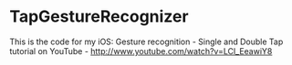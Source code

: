 TapGestureRecognizer
====================

This is the code for my iOS: Gesture recognition - Single and Double Tap tutorial on YouTube - http://www.youtube.com/watch?v=LCl_EeawiY8

